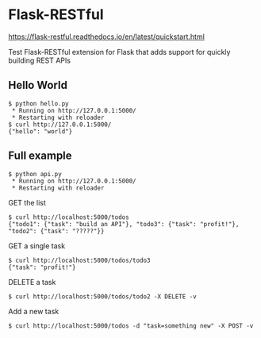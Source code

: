 # Flask-RESTful
https://flask-restful.readthedocs.io/en/latest/quickstart.html

Test Flask-RESTful extension for Flask that adds support for quickly building REST APIs

## Hello World
```
$ python hello.py
 * Running on http://127.0.0.1:5000/
 * Restarting with reloader
$ curl http://127.0.0.1:5000/
{"hello": "world"}
```

## Full example
```
$ python api.py
 * Running on http://127.0.0.1:5000/
 * Restarting with reloader
```
GET the list
```
$ curl http://localhost:5000/todos
{"todo1": {"task": "build an API"}, "todo3": {"task": "profit!"}, "todo2": {"task": "?????"}}
```
GET a single task
```
$ curl http://localhost:5000/todos/todo3
{"task": "profit!"}
```
DELETE a task

```
$ curl http://localhost:5000/todos/todo2 -X DELETE -v
```
Add a new task
```
$ curl http://localhost:5000/todos -d "task=something new" -X POST -v
```
